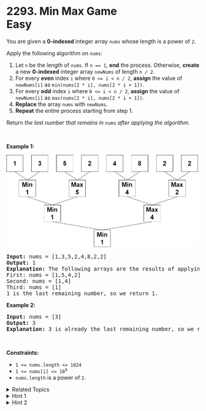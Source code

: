 
# 2293. Min Max Game<br> Easy

<p>You are given a <strong>0-indexed</strong> integer array <code>nums</code> whose length is a power of <code>2</code>.</p>

<p>Apply the following algorithm on <code>nums</code>:</p>

<ol>
	<li>Let <code>n</code> be the length of <code>nums</code>. If <code>n == 1</code>, <strong>end</strong> the process. Otherwise, <strong>create</strong> a new <strong>0-indexed</strong> integer array <code>newNums</code> of length <code>n / 2</code>.</li>
	<li>For every <strong>even</strong> index <code>i</code> where <code>0 &lt;= i &lt; n / 2</code>, <strong>assign</strong> the value of <code>newNums[i]</code> as <code>min(nums[2 * i], nums[2 * i + 1])</code>.</li>
	<li>For every <strong>odd</strong> index <code>i</code> where <code>0 &lt;= i &lt; n / 2</code>, <strong>assign</strong> the value of <code>newNums[i]</code> as <code>max(nums[2 * i], nums[2 * i + 1])</code>.</li>
	<li><strong>Replace</strong> the array <code>nums</code> with <code>newNums</code>.</li>
	<li><strong>Repeat</strong> the entire process starting from step 1.</li>
</ol>

<p>Return <em>the last number that remains in </em><code>nums</code><em> after applying the algorithm.</em></p>

<p>&nbsp;</p>
<p><strong>Example 1:</strong></p>
<img alt="" src="./assets/image1.png" style="width: 500px; height: 240px;" />
<pre>
<strong>Input:</strong> nums = [1,3,5,2,4,8,2,2]
<strong>Output:</strong> 1
<strong>Explanation:</strong> The following arrays are the results of applying the algorithm repeatedly.
First: nums = [1,5,4,2]
Second: nums = [1,4]
Third: nums = [1]
1 is the last remaining number, so we return 1.
</pre>

<p><strong>Example 2:</strong></p>

<pre>
<strong>Input:</strong> nums = [3]
<strong>Output:</strong> 3
<strong>Explanation:</strong> 3 is already the last remaining number, so we return 3.
</pre>

<p>&nbsp;</p>
<p><strong>Constraints:</strong></p>

<ul>
	<li><code>1 &lt;= nums.length &lt;= 1024</code></li>
	<li><code>1 &lt;= nums[i] &lt;= 10<sup>9</sup></code></li>
	<li><code>nums.length</code> is a power of <code>2</code>.</li>
</ul>


<details>

<summary> Related Topics </summary>



</details>


<details>
<summary> Hint 1 </summary>
Simply simulate the algorithm.
</details>

<details>
<summary> Hint 2 </summary>
Note that the size of the array decreases exponentially, so the process will terminate after just O(log n) steps.
</details>